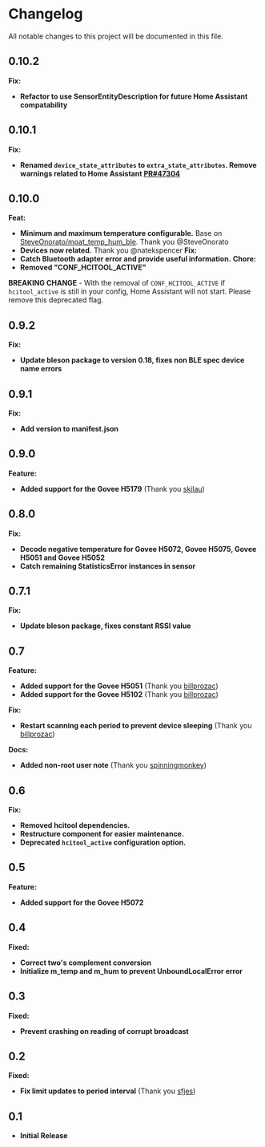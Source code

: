 # Changelog
All notable changes to this project will be documented in this file.

## 0.10.2
**Fix:**
  - **Refactor to use SensorEntityDescription for future Home Assistant compatability**

## 0.10.1
**Fix:**
  - **Renamed `device_state_attributes` to `extra_state_attributes`.  Remove warnings related to Home Assistant [PR#47304](https://github.com/home-assistant/core/pull/47304)**

## 0.10.0
**Feat:**
  - **Minimum and maximum temperature configurable.**  Base on [SteveOnorato/moat_temp_hum_ble](https://github.com/SteveOnorato/moat_temp_hum_ble/).  Thank you @SteveOnorato
  - **Devices now related.** Thank you @natekspencer
**Fix:**
  - **Catch Bluetooth adapter error and provide useful information.**
**Chore:**
  - **Removed "CONF_HCITOOL_ACTIVE"**

**BREAKING CHANGE** - With the removal of `CONF_HCITOOL_ACTIVE` if `hcitool_active` is still in your config, Home Assistant will not start.  Please remove this deprecated flag.

## 0.9.2
**Fix:**
  - **Update bleson package to version 0.18, fixes non BLE spec device name errors**

## 0.9.1
**Fix:**
  - **Add version to manifest.json**

## 0.9.0
**Feature:**
  - **Added support for the Govee H5179** (Thank you [skilau](https://github.com/skilau))

## 0.8.0
**Fix:**
  - **Decode negative temperature for Govee H5072, Govee H5075, Govee H5051 and Govee H5052**
  - **Catch remaining StatisticsError instances in sensor**

## 0.7.1
**Fix:**
  - **Update bleson package, fixes constant RSSI value**

## 0.7
**Feature:**
  - **Added support for the Govee H5051** (Thank you [billprozac](https://github.com/billprozac))
  - **Added support for the Govee H5102** (Thank you [billprozac](https://github.com/billprozac))

**Fix:**
  - **Restart scanning each period to prevent device sleeping** (Thank you [billprozac](https://github.com/billprozac))

**Docs:**
  - **Added non-root user note** (Thank you [spinningmonkey](https://github.com/spinningmonkey))

## 0.6
**Fix:**
  - **Removed hcitool dependencies.**
  - **Restructure component for easier maintenance.**
  - **Deprecated `hcitool_active` configuration option.**

## 0.5
**Feature:**
  - **Added support for the Govee H5072**

## 0.4
**Fixed:**

 - **Correct two's complement conversion**
 - **Initialize m_temp and m_hum to prevent UnboundLocalError error**

## 0.3
**Fixed:**

 - **Prevent crashing on reading of corrupt broadcast**

## 0.2

**Fixed:**

 - **Fix limit updates to period interval** (Thank you [sfjes](github.com/sfjes))

## 0.1
  - **Initial Release**
